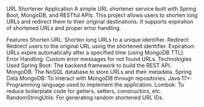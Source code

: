 URL Shortener Application
A simple URL shortener service built with Spring Boot, MongoDB, and RESTful APIs. This project allows users to shorten long URLs and redirect them to their original destinations. It supports expiration of shortened URLs and proper error handling.

Features
Shorten URL: Shorten long URLs to a unique identifier.
Redirect: Redirect users to the original URL using the shortened identifier.
Expiration: URLs expire automatically after a specified time (using MongoDB TTL).
Error Handling: Custom error messages for not found URLs.
Technologies Used
Spring Boot: The backend framework to build the REST API.
MongoDB: The NoSQL database to store URLs and their metadata.
Spring Data MongoDB: To interact with MongoDB through repositories.
Java 17+: Programming language used to implement the application.
Lombok: To reduce boilerplate code for getters, setters, constructors, etc.
RandomStringUtils: For generating random shortened URL IDs.
